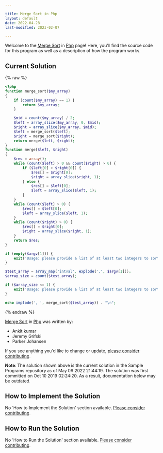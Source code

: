 ```yaml
---

title: Merge Sort in Php
layout: default
date: 2022-04-28
last-modified: 2023-02-07

---
```


Welcome to the [Merge Sort](https://sampleprograms.io/projects/merge-sort) in [Php](https://sampleprograms.io/languages/php) page! Here, you'll find the source code for this program as well as a description of how the program works.

## Current Solution

{% raw %}

```php
<?php
function merge_sort($my_array)
{
    if (count($my_array) == 1) {
        return $my_array;
    }

    $mid = count($my_array) / 2;
    $left = array_slice($my_array, 0, $mid);
    $right = array_slice($my_array, $mid);
    $left = merge_sort($left);
    $right = merge_sort($right);
    return merge($left, $right);
}
function merge($left, $right)
{
    $res = array();
    while (count($left) > 0 && count($right) > 0) {
        if ($left[0] > $right[0]) {
            $res[] = $right[0];
            $right = array_slice($right, 1);
        } else {
            $res[] = $left[0];
            $left = array_slice($left, 1);
        }
    }
    while (count($left) > 0) {
        $res[] = $left[0];
        $left = array_slice($left, 1);
    }
    while (count($right) > 0) {
        $res[] = $right[0];
        $right = array_slice($right, 1);
    }
    return $res;
}

if (empty($argv[1])) {
    exit('Usage: please provide a list of at least two integers to sort in the format "1, 2, 3, 4, 5"');
}

$test_array = array_map('intval', explode(',', $argv[1]));
$array_size = count($test_array);

if ($array_size <= 1) {
    exit('Usage: please provide a list of at least two integers to sort in the format "1, 2, 3, 4, 5"');
}

echo implode(', ', merge_sort($test_array)) . "\n";
```

{% endraw %}

[Merge Sort](https://sampleprograms.io/projects/merge-sort) in [Php](https://sampleprograms.io/languages/php) was written by:

- Ankit kumar
- Jeremy Grifski
- Parker Johansen

If you see anything you'd like to change or update, [please consider contributing](https://github.com/TheRenegadeCoder/sample-programs).

**Note**: The solution shown above is the current solution in the Sample Programs repository as of May 09 2022 21:44:19. The solution was first committed on Oct 10 2019 02:24:20. As a result, documentation below may be outdated.

## How to Implement the Solution

No 'How to Implement the Solution' section available. [Please consider contributing](https://github.com/TheRenegadeCoder/sample-programs-website).

## How to Run the Solution

No 'How to Run the Solution' section available. [Please consider contributing](https://github.com/TheRenegadeCoder/sample-programs-website).